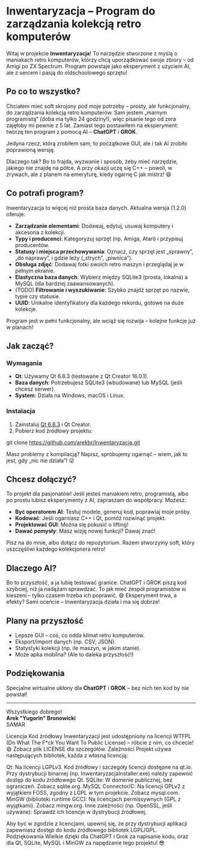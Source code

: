 # Inwentaryzacja – Program do zarządzania kolekcją retro komputerów

Witaj w projekcie **Inwentaryzacja**! To narzędzie stworzone z myślą o maniakach retro komputerów, którzy chcą uporządkować swoje zbiory – od Amigi po ZX Spectrum. Program powstaje jako eksperyment z użyciem AI, ale z sercem i pasją do oldschoolowego sprzętu!

## Po co to wszystko?

Chciałem mieć soft skrojony pod moje potrzeby – prosty, ale funkcjonalny, do zarządzania kolekcją retro komputerów. Sam jestem „marnym programistą” (doba ma tylko 24 godziny!), więc pisanie tego od zera zajęłoby mi pewnie z 5 lat. Zamiast tego postawiłem na eksperyment: tworzę ten program z pomocą AI – **ChatGPT** i **GROK**. 

Jedyna rzecz, którą zrobiłem sam, to początkowe GUI, ale i tak AI zrobiło poprawioną wersję. 

Dlaczego tak? Bo to frajda, wyzwanie i sposób, żeby mieć narzędzie, jakiego nie znajdę na półce. A przy okazji uczę się C++ – powoli, w zrywach, ale z planem na emeryturę, kiedy ogarnę C jak mistrz! 😄

## Co potrafi program?

Inwentaryzacja to więcej niż prosta baza danych. Aktualna wersja (1.2.0) oferuje:
- **Zarządzanie elementami**: Dodawaj, edytuj, usuwaj komputery i akcesoria z kolekcji.
- **Typy i producenci**: Kategoryzuj sprzęt (np. Amiga, Atari) i przypisuj producentów.
- **Statusy i miejsca przechowywania**: Oznacz, czy sprzęt jest „sprawny”, „do naprawy”, i gdzie leży („strych”, „piwnica”).
- **Obsługa zdjęć**: Dodawaj fotki swoich retro maszyn i przeglądaj je w pełnym ekranie.
- **Elastyczna baza danych**: Wybierz między SQLite3 (prosta, lokalna) a MySQL (dla bardziej zaawansowanych).
- (TODO) **Filtrowanie i wyszukiwanie**: Szybko znajdź sprzęt po nazwie, typie czy statusie.
- **UUID**: Unikalne identyfikatory dla każdego rekordu, gotowe na duże kolekcje.

Program jest w pełni funkcjonalny, ale wciąż się rozwija – kolejne funkcje już w planach!

## Jak zacząć?

### Wymagania
- **Qt**: Używamy Qt 6.8.3 (testowane z Qt Creator 16.0.1).
- **Baza danych**: Potrzebujesz SQLite3 (wbudowane) lub MySQL (jeśli chcesz serwer).
- **System**: Działa na Windows, macOS i Linux.

### Instalacja
1. Zainstaluj [Qt 6.8.3](https://www.qt.io/download) i Qt Creator.
2. Pobierz kod źródłowy projektu:

git clone https://github.com/arekbr/Inwentaryzacja.git

Masz problemy z kompilacją? Napisz, spróbujemy ogarnąć – wiem, jak to jest, gdy „nic nie działa”! 😜

## Chcesz dołączyć?

To projekt dla pasjonatów! Jeśli jesteś maniakiem retro, programistą, albo po prostu lubisz eksperymenty z AI, zapraszam do współpracy. Możesz:
- **Być operatorem AI**: Testuj modele, generuj kod, poprawiaj moje próby.
- **Kodować**: Jeśli ogarniasz C++ i Qt, pomóż rozwinąć projekt.
- **Projektować GUI**: Można się pokusić o lifting!
- **Dawać pomysły**: Masz wizję nowej funkcji? Dawaj znać!

Pisz na do mnie, albo dołącz do repozytorium. Razem stworzymy soft, który uszczęśliwi każdego kolekcjonera retro!

## Dlaczego AI?

Bo to przyszłość, a ja lubię testować granice. ChatGPT i GROK piszą kod szybciej, niż ja nadążam sprawdzać. To jak mieć zespół programistów w kieszeni – tylko czasem trzeba ich poprawić. 😄 Eksperyment trwa, a efekty? Sami oceńcie – Inwentaryzacja działa i ma się dobrze!

## Plany na przyszłość

- Lepsze GUI – coś, co odda klimat retro komputerów.
- Eksport/import danych (np. CSV, JSON).
- Statystyki kolekcji (np. ile maszyn, w jakim stanie).
- Może apka mobilna? (Ale to daleka przyszłość!)

## Podziękowania

Specjalne wirtualne ukłony dla **ChatGPT** i **GROK** – bez nich ten kod by nie powstał!

---

Wszystkiego dobrego!  
**Arek "Yugorin" Bronowicki**  
SAMAR

Licencja
Kod źródłowy Inwentaryzacji jest udostępniony na licencji WTFPL (Do What The F*ck You Want To Public License) – róbcie z nim, co chcecie! 😄 Zobacz plik LICENSE dla szczegółów.
Zależności
Projekt używa następujących bibliotek, każda z własną licencją:

Qt: Na licencji LGPLv3. Kod źródłowy i szczegóły licencji dostępne na qt.io. Przy dystrybucji binarnej (np. InwentaryzacjaInstaller.exe) należy zapewnić dostęp do kodu źródłowego Qt.
SQLite: W domenie publicznej, bez ograniczeń. Zobacz sqlite.org.
MySQL Connector/C: Na licencji GPLv2 z wyjątkiem FOSS, zgodny z LGPL w tym projekcie. Zobacz mysql.com.
MinGW (biblioteki runtime GCC): Na licencjach permissywnych (GPL z wyjątkami). Zobacz mingw.org.
Inne zależności (np. OpenSSL, jeśli używane): Sprawdź ich licencje w dystrybucji źródłowej.

Aby być w zgodzie z licencjami, upewnij się, że przy dystrybucji aplikacji zapewniasz dostęp do kodu źródłowego bibliotek LGPL/GPL.
Podziękowania
Wielkie dzięki dla ChatGPT i Grok za napisanie kodu, oraz dla Qt, SQLite, MySQL i MinGW za napędzanie tego projektu! 😎
